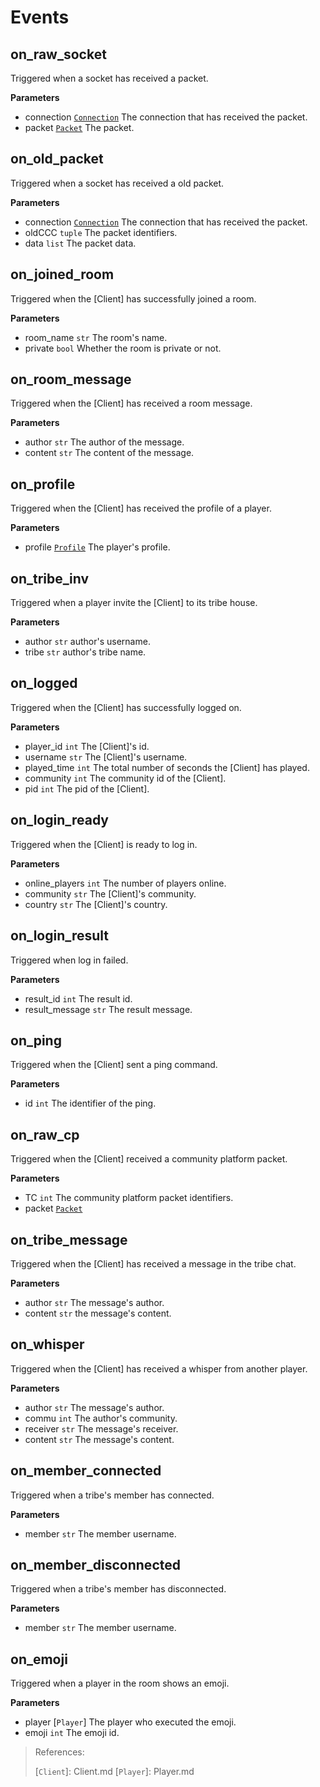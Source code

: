 # Events

## on_raw_socket
Triggered when a socket has received a packet.

**Parameters**
- connection [`Connection`](Connection.md) The connection that has received the packet.
- packet [`Packet`](Packet.md) The packet.

## on_old_packet
Triggered when a socket has received a old packet.

**Parameters**
- connection [`Connection`](Connection.md) The connection that has received the packet.
- oldCCC `tuple` The packet identifiers.
- data `list` The packet data.

## on_joined_room
Triggered when the [Client] has successfully joined a room.

**Parameters**
- room_name `str` The room's name.
- private `bool` Whether the room is private or not.

## on_room_message
Triggered when the [Client] has received a room message.

**Parameters**
- author `str` The author of the message.
- content `str` The content of the message.

## on_profile
Triggered when the [Client] has received the profile of a player.

**Parameters**
- profile [`Profile`](Profile.md) The player's profile.

## on_tribe_inv
Triggered when a player invite the [Client] to its tribe house.

**Parameters**
- author `str` author's username.
- tribe `str` author's tribe name.

## on_logged
Triggered when the [Client] has successfully logged on.

**Parameters**
- player_id `int` The [Client]'s id.
- username `str` The [Client]'s username.
- played_time `int` The total number of seconds the [Client] has played.
- community `int` The community id of the [Client].
- pid `int` The pid of the [Client].

## on_login_ready
Triggered when the [Client] is ready to log in.

**Parameters**
- online_players `int` The number of players online.
- community `str` The [Client]'s community.
- country `str` The [Client]'s country.

## on_login_result
Triggered when log in failed.

**Parameters**
- result_id `int` The result id.
- result_message `str` The result message.

## on_ping
Triggered when the [Client] sent a ping command.

**Parameters**
- id `int` The identifier of the ping.

## on_raw_cp
Triggered when the [Client] received a community platform packet.

**Parameters**
- TC `int` The community platform packet identifiers.
- packet [`Packet`](Packet.md)

## on_tribe_message
Triggered when the [Client] has received a message in the tribe chat.

**Parameters**
- author `str` The message's author.
- content `str` the message's content.

## on_whisper
Triggered when the [Client] has received a whisper from another player.

**Parameters**
- author `str` The message's author.
- commu `int` The author's community.
- receiver `str` The message's receiver.
- content `str` The message's content.

## on_member_connected
Triggered when a tribe's member has connected.

**Parameters**
- member `str` The member username.

## on_member_disconnected
Triggered when a tribe's member has disconnected.

**Parameters**
- member `str` The member username.

## on_emoji
Triggered when a player in the room shows an emoji.

**Parameters**
- player [`Player`] The player who executed the emoji.
- emoji `int` The emoji id.

> References:
>
> \[`Client`]: Client.md
> \[`Player`]: Player.md
